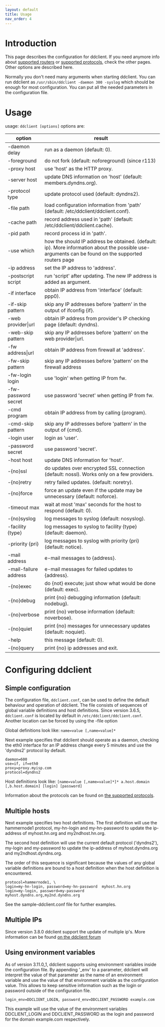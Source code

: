 ```yaml
---
layout: default
title: Usage
nav_order: 4
---
```


# Introduction

This page describes the configuration for ddclient. If you need anymore info about [supported routers](routers) or [supported protocols](protocols), check the other pages. Other options are described here.

Normally you don't need many arguments when starting ddclient. You can run ddclient as `/usr/sbin/ddclient -daemon 300 -syslog` which should be enough for most configuration. You can put all the needed parameters in the configuration file.

# Usage

usage: `ddclient [options]`
options are:

option              | result
--------------------|-------
-daemon delay       | run as a daemon (default: 0).
-foreground         | do not fork (default: noforeground) (since r113)
-proxy host         | use 'host' as the HTTP proxy.
-server host        | update DNS information on 'host' (default: members.dyndns.org).
-protocol type      | update protocol used (default: dyndns2).
-file path          | load configuration information from 'path' (default:     /etc/ddclient/ddclient.conf).
-cache path         | record address used in 'path' (default: /etc/ddclient/ddclient.cache).
-pid path           | record process id in 'path'.
-use which          | how the should IP address be obtained. (default: ip). More information about the possible use-arguments can be found on the supported routers page
-ip address         | set the IP address to 'address'. 
-postscript script  | run 'script' after updating. The new IP address is added as argument.
-if interface       | obtain IP address from 'interface' (default: ppp0).
-if-skip pattern    | skip any IP addresses before 'pattern' in the output of ifconfig {if}.
-web provider&#124;url | obtain IP address from provider's IP checking page (default: dyndns).
-web-skip pattern | skip any IP addresses before 'pattern' on the web provider&#124;url.
-fw address&#124;url | obtain IP address from firewall at 'address'.
-fw-skip pattern | skip any IP addresses before 'pattern' on the firewall address|url. 
-fw-login login | use 'login' when getting IP from fw. 
-fw-password secret | use password 'secret' when getting IP from fw. 
-cmd program | obtain IP address from by calling {program}. 
-cmd-skip pattern | skip any IP addresses before 'pattern' in the output of {cmd}. 
-login user | login as 'user'. 
-password secret | use password 'secret'. 
-host host | update DNS information for 'host'. 
-{no}ssl   | do updates over encrypted SSL connection (default: nossl).  Works only on a few providers.
-{no}retry | retry failed updates. (default: noretry).
-{no}force | force an update even if the update may be unnecessary (default: noforce).
-timeout max | wait at most 'max' seconds for the host to respond (default: 0).
-{no}syslog | log messages to syslog (default: nosyslog).
-facility {type} | log messages to syslog to facility {type} (default: daemon).
-priority {pri} | log messages to syslog with priority {pri} (default: notice).
-mail address | e-mail messages to {address}.
-mail-failure address | e-mail messages for failed updates to {address}.
-{no}exec | do {not} execute; just show what would be done (default: exec).
-{no}debug | print {no} debugging information (default: nodebug).
-{no}verbose | print {no} verbose information (default: noverbose).
-{no}quiet | print {no} messages for unnecessary updates (default: noquiet).
-help | this message (default: 0).
-{no}query | print {no} ip addresses and exit.

# Configuring ddclient

## Simple configuration

The configuration file, `ddclient.conf`, can be used to define the default behaviour and operation of ddclient. The file consists of sequences of global variable definitions and host definitions. Since version 3.6.5, `ddclient.conf` is located by default in `/etc/ddclient/ddclient.conf`. Another location can be forced by using the -file option

Global definitions look like: `name=value [,name=value]*`

Next example specifies that ddclient should operate as a daemon, checking the eth0 interface for an IP address change every 5 minutes and use the 'dyndns2' protocol by default.

    daemon=600
    use=if, if=eth0
    proxy=proxy.myisp.com
    protocol=dyndns2

Host definitions look like: `[name=value [,name=value]*]* a.host.domain [,b.host.domain] [login] [password]`

Information about the protocols can be found on [the supported protocols](protocols).

## Multiple hosts

Next example specifies two host definitions. The first definition will use the hammernode1 protocol, my-hn-login and my-hn-password to update the ip-address of myhost.hn.org and my2ndhost.hn.org.

The second host definition will use the current default protocol ('dyndns2'), my-login and my-password to update the ip-address of myhost.dyndns.org and my2ndhost.dyndns.org.

The order of this sequence is significant because the values of any global variable definitions are bound to a host definition when the host definition is encountered.


    protocol=hammernode1, \
    login=my-hn-login, password=my-hn-password  myhost.hn.org
    login=my-login, password=my-password  myhost.dyndns.org,my2nd.dyndns.org

See the sample-ddclient.conf file for further examples.

## Multiple IPs
Since version 3.8.0 ddclient support the update of multiple ip's.  More information can be found [on the ddclient forum](https://sourceforge.net/p/ddclient/mailman/message/20383414/)

## Using environment variables
As of version 3.11.0_1, ddclient supports using environment variables inside the configuration file. By appending '_env' to a parameter, ddclient will interpret the value of that parameter as the name of an environment variable and use the value of that environment variable as the configuration value. This allows to keep sensitive information such as the login or password outside of the configuration file.

    login_env=DDCLIENT_LOGIN, password_env=DDCLIENT_PASSWORD example.com

This example will use the value of the environment variables DDCLIENT_LOGIN and DDCLIENT_PASSWORD as the login and password for the domain example.com respectively.
